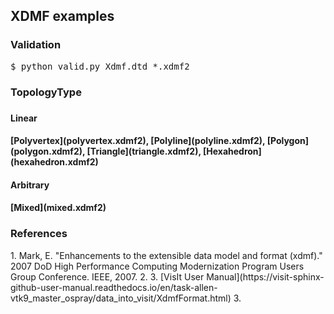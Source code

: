 <h2>XDMF examples</h2>
<h3>Validation</h3>
<pre>
$ python valid.py Xdmf.dtd *.xdmf2
</pre>

<h3>TopologyType<h3>

<h4>Linear<h4>
[Polyvertex](polyvertex.xdmf2),
[Polyline](polyline.xdmf2),
[Polygon](polygon.xdmf2),
[Triangle](triangle.xdmf2),
[Hexahedron](hexahedron.xdmf2)

<h4>Arbitrary<h4>
[Mixed](mixed.xdmf2)

<h3>References</h3>
1. Mark, E. "Enhancements to the extensible data model and format
(xdmf)." 2007 DoD High Performance Computing Modernization Program
Users Group Conference. IEEE, 2007.
<https://apps.dtic.mil/sti/tr/pdf/ADP023792.pdf>
2. <https://www.xdmf.org/index.php/XDMF_Model_and_Format>
3. [VisIt User Manual](https://visit-sphinx-github-user-manual.readthedocs.io/en/task-allen-vtk9_master_ospray/data_into_visit/XdmfFormat.html)
3. <https://gitlab.kitware.com/xdmf/xdmf>
